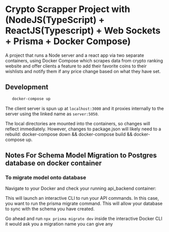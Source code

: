 # Crypto Scrapper Project with (NodeJS(TypeScript) + ReactJS(Typescript) + Web Sockets + Prisma + Docker Compose)

A project that runs a Node server and a react app via two separate containers, using Docker Compose which scrapes data from crypto ranking website and 
offer clients a feature to add their favorite coins to their wishlists and notify them if any price change based on what they have set.

## Development
```sh
   docker-compose up
   ```
   
The client server is spun up at ```localhost:3000``` and it proxies internally to the server using the linked name as ```server:5050```.

The local directories are mounted into the containers, so changes will reflect immediately. However, changes to package.json will likely need to a rebuild: docker-compose down && docker-compose build && docker-compose up.

## Notes For Schema Model Migration to Postgres database on docker container

### To migrate model onto database

Navigate to your Docker and check your running api_backend container:

This will launch an interactive CLI to run your API commands. In this case, you want to run the prisma migrate command. This will allow your database to sync with the schema you have created.

Go ahead and run ```npx prisma migrate dev``` inside the interactive Docker CLI it would ask you a migration name you can give any
